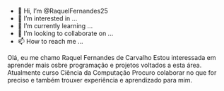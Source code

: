 - 👋 Hi, I’m @RaquelFernandes25
- 👀 I’m interested in ...
- 🌱 I’m currently learning ...
- 💞️ I’m looking to collaborate on ...
- 📫 How to reach me ...

<!---
RaquelFernandes25/RaquelFernandes25 is a ✨ special ✨ repository because its `README.md` (this file) appears on your GitHub profile.
You can click the Preview link to take a look at your changes.
--->
Olá, eu me chamo Raquel Fernandes de Carvalho
Estou interessada em aprender mais osbre programação e projetos voltados a esta área.
Atualmente curso Ciência da Computação
Procuro colaborar no que for preciso e também trouxer experiência e aprendizado para mim.
